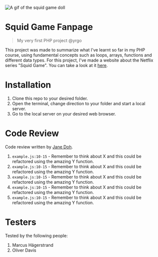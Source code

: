 ![A gif of the squid game doll](https://media.giphy.com/media/yHEu9sPsWveuW4vG7G/giphy.gif)

# Squid Game Fanpage

> My very first PHP project @yrgo

This project was made to summarize what I've learnt so far in my PHP course, using fundamental concepts such as loops, arrays, functions and different data types. For this project, I've made a website about the Netflix series "Squid Game". You can take a look at it [here](https://susannelam.se/).

# Installation

1. Clone this repo to your desired folder.
2. Open the terminal, change direction to your folder and start a local server.
4. Go to the local server on your desired web browser.

# Code Review

Code review written by [Jane Doh](https://github.com/username).

1. `example.js:10-15` - Remember to think about X and this could be refactored using the amazing Y function.
2. `example.js:10-15` - Remember to think about X and this could be refactored using the amazing Y function.
3. `example.js:10-15` - Remember to think about X and this could be refactored using the amazing Y function.
4. `example.js:10-15` - Remember to think about X and this could be refactored using the amazing Y function.
5. `example.js:10-15` - Remember to think about X and this could be refactored using the amazing Y function.

# Testers

Tested by the following people:

1. Marcus Hägerstrand
2. Oliver Davis
